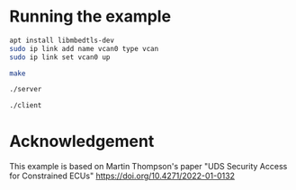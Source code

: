 # Running the example

```sh
apt install libmbedtls-dev
sudo ip link add name vcan0 type vcan
sudo ip link set vcan0 up

make

./server

./client
```

# Acknowledgement

This example is based on Martin Thompson's paper "UDS Security Access for Constrained ECUs" https://doi.org/10.4271/2022-01-0132
